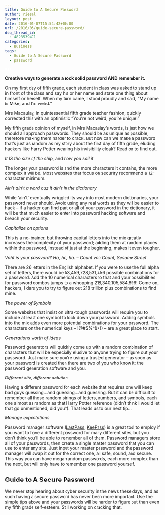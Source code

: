 ```yaml
---
title: Guide to A Secure Password
author: riesal
layout: post
date: 2016-05-07T15:54:42+00:00
url: /2016/05/guide-secure-password/
dsq_thread_id:
  - 4823539471
categories:
  - Business
tags:
  - Guide to A Secure Password
  - password

---
```

**Creative ways to generate a rock solid password AND remember it.**<span id="more-4518"></span>

On my first day of fifth grade, each student in class was asked to stand up in front of the class and say his or her name and state one thing about himself or herself. When my turn came, I stood proudly and said, “My name is Mike, and I’m weird.”<!--more-->

Mrs Macaulay, in quintessential fifth grade teacher fashion, quickly corrected this with an optimistic “You’re not weird, you’re unique!”

My fifth grade opinion of myself, in Mrs Macaulay’s words, is just how we should all approach passwords. They should be as unique as possible, therefore making them harder to crack. But how can we make a password that’s just as random as my story about the first day of fifth grade, eluding hackers like Harry Potter wearing his invisibility cloak? Read on to find out.

_It IS the size of the ship,_ and _how you sail it_

The longer your password is and the more characters it contains, the more complex it will be. Most websites that focus on security recommend a 12-character minimum.

_Ain’t ain’t a word cuz it ain’t in the dictionary_

While ‘ain’t’ eventually wriggled its way into most modern dictionaries, your password never should. Avoid using any real words as they will be easier to hack – if a hacker can find part or all of your password in the dictionary, it will be that much easier to enter into password hacking software and breach your security.

_Capitalize on options_

This is a no-brainer, but throwing capital letters into the mix greatly increases the complexity of your password; adding them at random places within the password, instead of just at the beginning, makes it even tougher.

_Vaht is your passvord? Ha, ha, ha. – Count von Count, Sesame Street_

There are 26 letters in the English alphabet. If you were to use the full alpha set of letters, there would be 53,459,728,531,456 possible combinations for a password. Add the 10 numerical characters to that and your possibilities for password combos jumps to a whopping 218,340,105,584,896! Come on, hackers, I dare you to try to figure out 218 trillion plus combinations to find mine.

_The power of $ymbols_

Some websites that insist on ultra-tough passwords will require you to include at least one symbol to lock down your password. Adding symbols into the mix adds even more potential combinations for your password. The characters on the numerical keys – !@#$%^&*() – are a great place to start.

_Generations worth of ideas_

Password generators will quickly come up with a random combination of characters that will be especially elusive to anyone trying to figure out your password. Just make sure you’re using a trusted generator – as soon as your password is created then there are two of you who know it: the password generation software and you.

_Different site, different solution_

Having a different password for each website that requires one will keep bad guys guessing…and guessing…and guessing. But it can be difficult to remember all those random strings of letters, numbers, and symbols, each one almost as random as that Harry Potter reference (didn’t think I would let that go unmentioned, did you?). That leads us to our next tip…

_Manage expectations_

Password manager software ([LastPass][1], [KeePass][2]) is a great tool to employ if you want to have a different password for many different sites, but you don’t think you’ll be able to remember all of them. Password managers store all of your passwords, then create a single master password that you can use to enter any site. Just input your master password and the password manager will swap it out for the correct one, all safe, sound, and secure. This way you can have mega-random passwords, each more complex than the next, but will only have to remember one password yourself.

## Guide to A Secure Password

We never stop hearing about cyber security in the news these days, and as such having a secure password has never been more important. Use the simple tips above and your passwords will be harder to figure out than even my fifth grade self-esteem. Still working on cracking that.

 [1]: https://lastpass.com/
 [2]: http://keepass.info/